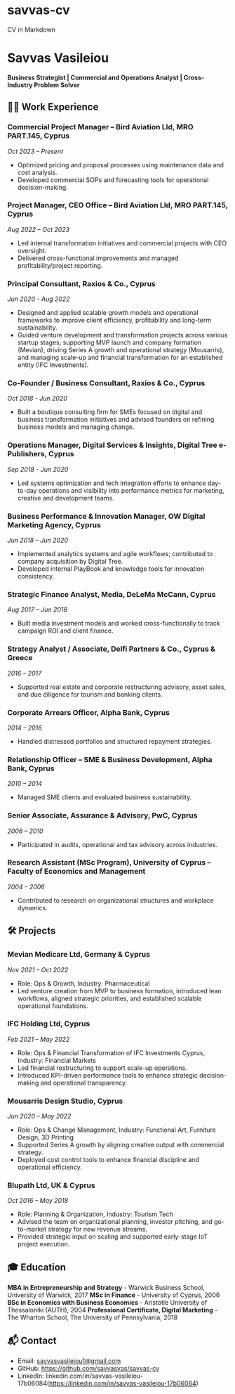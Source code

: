 # savvas-cv
CV in Markdown
# Savvas Vasileiou
**Business Strategist | Commercial and Operations Analyst | Cross-Industry Problem Solver**

## 🧑‍💼 Work Experience

### Commercial Project Manager – Bird Aviation Lld, MRO PART.145, Cyprus
*Oct 2023 – Present*
- Optimized pricing and proposal processes using maintenance data and cost analysis.
- Developed commercial SOPs and forecasting tools for operational decision-making.

### Project Manager, CEO Office – Bird Aviation Lld, MRO PART.145, Cyprus
*Aug 2022 – Oct 2023*
- Led internal transformation initiatives and commercial projects with CEO oversight.
- Delivered cross-functional improvements and managed profitability/project reporting.

### Principal Consultant, Raxios & Co., Cyprus
*Jun 2020 - Aug 2022*
- Designed and applied scalable growth models and operational frameworks to improve client efficiency, profitability and long-term sustainability.
- Guided venture development and transformation projects across various startup stages; supporting MVP launch and company formation (Mevian), driving Series A growth and operational strategy (Mousarris), and managing scale-up and financial transformation for an established entity (IFC Investments).

### Co-Founder / Business Consultant, Raxios & Co., Cyprus
*Oct 2018 - Jun 2020*
- Built a boutique consulting firm for SMEs focused on digital and business transformation initiatives and advised founders on refining business models and managing change.

### Operations Manager, Digital Services & Insights, Digital Tree e-Publishers, Cyprus
*Sep 2018 - Jun 2020*
- Led systems optimization and tech integration efforts to enhance day-to-day operations and visibility into performance metrics for marketing, creative and development teams.

### Business Performance & Innovation Manager, OW Digital Marketing Agency, Cyprus
*Jun 2018 – Jun 2020*
- Implemented analytics systems and agile workflows; contributed to company acquisition by Digital Tree.
- Developed internal PlayBook and knowledge tools for innovation consistency.

### Strategic Finance Analyst, Media, DeLeMa McCann, Cyprus
*Aug 2017 – Jun 2018*
- Built media investment models and worked cross-functionally to track campaign ROI and client finance.

### Strategy Analyst / Associate, Delfi Partners & Co., Cyprus & Greece
*2016 – 2017*
- Supported real estate and corporate restructuring advisory, asset sales, and due diligence for tourism and banking clients.

### Corporate Arrears Officer, Alpha Bank, Cyprus
*2014 – 2016*
- Handled distressed portfolios and structured repayment strategies.

### Relationship Officer – SME & Business Development, Alpha Bank, Cyprus
*2010 – 2014*
- Managed SME clients and evaluated business sustainability.

### Senior Associate, Assurance & Advisory, PwC, Cyprus
*2006 – 2010*
- Participated in audits, operational and tax advisory across industries.

### Research Assistant (MSc Program), University of Cyprus – Faculty of Economics and Management
*2004 – 2006*
- Contributed to research on organizational structures and workplace dynamics.

## 🛠 Projects
### Mevian Medicare Ltd, Germany & Cyprus
*Nov 2021 – Oct 2022*
- Role: Ops & Growth, Industry: Pharmaceutical
- Led venture creation from MVP to business formation, introduced lean workflows, aligned strategic priorities, and established scalable operational foundations.

### IFC Holding Ltd, Cyprus
*Feb 2021 – May 2022*
- Role: Ops & Financial Transformation of IFC Investments Cyprus, Industry: Financial Markets
- Led financial restructuring to support scale-up operations.
- Introduced KPI-driven performance tools to enhance strategic decision-making and operational transparency.

### Mousarris Design Studio, Cyprus
*Jun 2020 – May 2022*
- Role: Ops & Change Management, Industry: Functional Art, Furniture Design, 3D Printing
- Supported Series A growth by aligning creative output with commercial strategy.
- Deployed cost control tools to enhance financial discipline and operational efficiency.

### Blupath Ltd, UK & Cyprus
*Oct 2016 – May 2018*
- Role: Planning & Organization, Industry: Tourism Tech
- Advised the team on organizational planning, investor pitching, and go-to-market strategy for new revenue streams.
- Provided strategic input on scaling and supported early-stage IoT project execution.

## 🎓 Education
**MBA in Entrepreneurship and Strategy** - Warwick Business School, University of Warwick, 2017
**MSc in Finance** - University of Cyprus, 2006
**BSc in Economics with Business Economics** - Aristotle University of Thessaloniki (AUTH), 2004
**Professional Certificate, Digital Marketing** - The Wharton School, The University of Pennsylvania, 2018

## 📬 Contact
- Email: savvasvasileiou1@gmail.com
- GitHub: https://github.com/savvasvas/savvas-cv
- LinkedIn: linkedin.com/in/savvas-vasileiou-17b06084(https://linkedin.com/in/savvas-vasileiou-17b06084)

